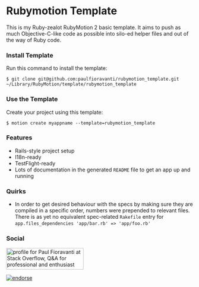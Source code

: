 # Rubymotion Template

This is my Ruby-zealot RubyMotion 2 basic template.  It aims to push as much Objective-C-like code as possible into silo-ed helper files and out of the way of Ruby code.

### Install Template

Run this command to install the template:

  `$ git clone git@github.com:paulfioravanti/rubymotion_template.git ~/Library/RubyMotion/template/rubymotion_template`

### Use the Template

Create your project using this template:

  `$ motion create myappname --template=rubymotion_template`

### Features

- Rails-style project setup
- I18n-ready
- TestFlight-ready
- Lots of documentation in the generated `README` file to get an app up and running

### Quirks

- In order to get desired behaviour with the specs by making sure they are compiled in a specific order, numbers were prepended to relevant files.  There is as yet no equivalent spec-related `Rakefile` entry for `app.files_dependencies 'app/bar.rb' => 'app/foo.rb'`

### Social

<a href="http://stackoverflow.com/users/567863/paul-fioravanti">
  <img src="http://stackoverflow.com/users/flair/567863.png" width="208" height="58" alt="profile for Paul Fioravanti at Stack Overflow, Q&amp;A for professional and enthusiast programmers" title="profile for Paul Fioravanti at Stack Overflow, Q&amp;A for professional and enthusiast programmers">
</a>

[![endorse](http://api.coderwall.com/pfioravanti/endorsecount.png)](http://coderwall.com/pfioravanti)